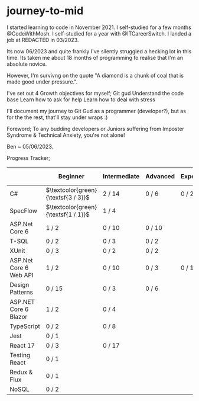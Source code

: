 # journey-to-mid

I started learning to code in November 2021. 
I self-studied for a few months @CodeWithMosh. 
I self-studied for a year with @ITCareerSwitch. 
I landed a job at REDACTED in 03/2023.
    
Its now 06/2023 and quite frankly I've silently struggled a hecking lot in this time.
Its taken me about 18 months of programming to realise that I'm an absolute novice.  
  
However, I'm survivng on the quote "A diamond is a chunk of coal that is made good under pressure.".

I've set out 4 Growth objectives for myself; 
  Git gud 
  Understand the code base
  Learn how to ask for help
  Learn how to deal with stress

I'll document my journey to Git Gud as a programmer (developer?), 
  but as for the the rest, that'll stay under wraps :) 
  

  Foreword;  To any budding developers or Juniors suffering from Imposter Syndrome & Technical Anxiety, you're not alone! 
 
Ben ~ 05/06/2023.


Progress Tracker; 

|                         | Beginner | Intermediate | Advanced | Expert | Time (Hrs) |
|-------------------------|----------|--------------|----------|--------|------------|
| C#                      |  $\textcolor{green}{\textsf{3 / 3}}$   | 2 / 14       | 0 / 6    |  0 / 2 |   96       |
| SpecFlow                |  $\textcolor{green}{\textsf{1 / 1}}$   | 1 / 4        |          |        |   76       |
| ASP.Net Core 6          | 1 / 2    | 0 / 10       | 0 / 10   |        |   5        |
| T-SQL                   | 0 / 2    | 0 / 3        | 0 / 2    |        |   19       |
| XUnit                   | 0 / 3    | 0 / 2        | 0 / 2    |        |   13       |
| ASP.Net Core 6 Web API  | 1 / 2    | 0 / 10       | 0 / 3    | 0 / 1  |   64       |
| Design Patterns         | 0 / 15   | 0 / 3        | 0 / 6    |        |   15       |
| ASP.NET Core 6 Blazor   | 1 / 2    | 0 / 4        |          |        |   14       |
| TypeScript              | 0 / 2    | 0 / 8        |          |        |   16       |
| Jest                    | 0 / 1    |              |          |        |   2        |
| React 17                | 0 / 3    | 0 / 17       |          |        |   38       |
| Testing React           | 0 / 1    |              |          |        |   2        |
| Redux & Flux            | 0 / 1    |              |          |        |   3        |
| NoSQL                   | 0 / 2    |              |          |        |   3        |
